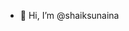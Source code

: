 - 👋 Hi, I’m @shaiksunaina
<!---
shaiksunaina/shaiksunaina is a ✨ special ✨ repository because its `README.md` (this file) appears on your GitHub profile.
You can click the Preview link to take a look at your changes.
--->
